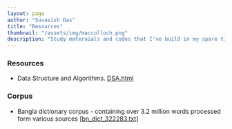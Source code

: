 ```yaml
---
layout: page
author: "Suvasish Das"
title: "Resources"
thumbnail: "/assets/img/macculloch.png"
description: "Study materaials and codes that I've build in my spare time"
---
```


### Resources

- Data Structure and Algorithms. [DSA.html](https://suvasish114.github.io/DSA/)

### Corpus

- Bangla dictionary corpus - containing over 3.2 million words processed form various sources [[bn_dict_322283.txt](/assets/res/bn_dict_322283.txt)]